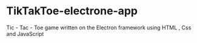 # TikTakToe-electrone-app
Tic - Tac - Toe game written on the Electron framework using HTML , Css and JavaScript
